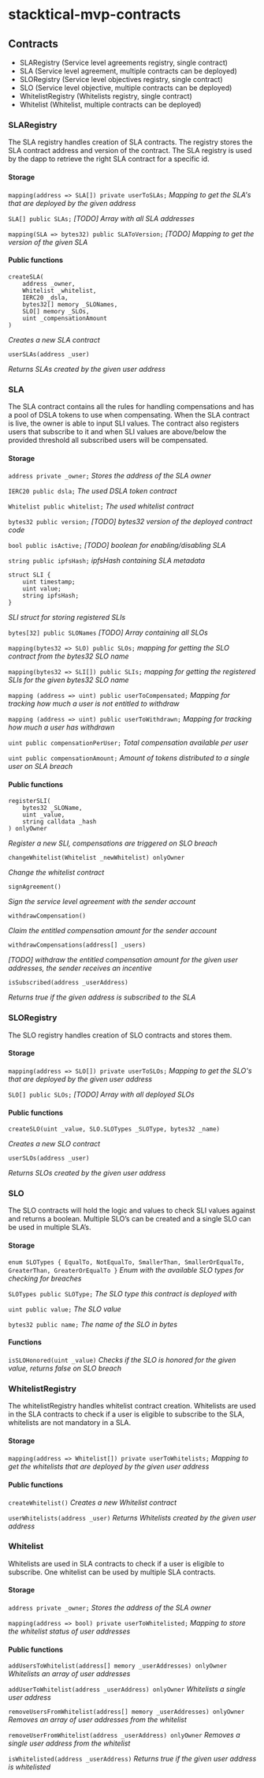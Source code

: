 # stacktical-mvp-contracts

## Contracts

* SLARegistry (Service level agreements registry, single contract)
* SLA (Service level agreement, multiple contracts can be deployed)
* SLORegistry (Service level objectives registry, single contract)
* SLO (Service level objective, multiple contracts can be deployed)
* WhitelistRegistry (Whitelists registry, single contract)
* Whitelist (Whitelist, multiple contracts can be deployed)

### SLARegistry

The SLA registry handles creation of SLA contracts. The registry stores the SLA contract address and version of the contract. The SLA registry is used by the dapp to retrieve the right SLA contract for a specific id.

#### Storage

`mapping(address => SLA[]) private userToSLAs;`
*Mapping to get the SLA's that are deployed by the given address*


`SLA[] public SLAs;`
*[TODO] Array with all SLA addresses*


`mapping(SLA => bytes32) public SLAToVersion;`
*[TODO] Mapping to get the version of the given SLA*

#### Public functions

```
createSLA(
    address _owner,
    Whitelist _whitelist,
    IERC20 _dsla,
    bytes32[] memory _SLONames,
    SLO[] memory _SLOs,
    uint _compensationAmount
)
```
*Creates a new SLA contract*

```
userSLAs(address _user)
```
*Returns SLAs created by the given user address*

### SLA

The SLA contract contains all the rules for handling compensations and has a pool of DSLA tokens to use when compensating. When the SLA contract is live, the owner is able to input SLI values. The contract also registers users that subscribe to it and when SLI values are above/below the provided threshold all subscribed users will be compensated.

#### Storage

`address private _owner;`
*Stores the address of the SLA owner*

`IERC20 public dsla;`
*The used DSLA token contract*

`Whitelist public whitelist;`
*The used whitelist contract*

`bytes32 public version;`
*[TODO] bytes32 version of the deployed contract code*

`bool public isActive;`
*[TODO] boolean for enabling/disabling SLA*

`string public ipfsHash;`
*ipfsHash containing SLA metadata*

```
struct SLI {
    uint timestamp;
    uint value;
    string ipfsHash;
}
```
*SLI struct for storing registered SLIs*

`bytes[32] public SLONames`
*[TODO] Array containing all SLOs*

`mapping(bytes32 => SLO) public SLOs;`
*mapping for getting the SLO contract from the bytes32 SLO name*

`mapping(bytes32 => SLI[]) public SLIs;`
*mapping for getting the registered SLIs for the given bytes32 SLO name*

`mapping (address => uint) public userToCompensated;`
*Mapping for tracking how much a user is not entitled to withdraw*

`mapping (address => uint) public userToWithdrawn;`
*Mapping for tracking how much a user has withdrawn*


`uint public compensationPerUser;`
*Total compensation available per user*

`uint public compensationAmount;`
*Amount of tokens distributed to a single user on SLA breach*

#### Public functions

```
registerSLI(
    bytes32 _SLOName,
    uint _value,
    string calldata _hash
) onlyOwner
```
*Register a new SLI, compensations are triggered on SLO breach*

```
changeWhitelist(Whitelist _newWhitelist) onlyOwner
```
*Change the whitelist contract*

```
signAgreement()
```
*Sign the service level agreement with the sender account*

```
withdrawCompensation()
```
*Claim the entitled compensation amount for the sender account*

```
withdrawCompensations(address[] _users)
```
*[TODO] withdraw the entitled compensation amount for the given user addresses, the sender receives an incentive*


```
isSubscribed(address _userAddress)
```
*Returns true if the given address is subscribed to the SLA*

### SLORegistry

The SLO registry handles creation of SLO contracts and stores them.

#### Storage

`mapping(address => SLO[]) private userToSLOs;`
*Mapping to get the SLO's that are deployed by the given user address*


`SLO[] public SLOs;`
*[TODO] Array with all deployed SLOs*


#### Public functions

```
createSLO(uint _value, SLO.SLOTypes _SLOType, bytes32 _name)
```
*Creates a new SLO contract*

```
userSLOs(address _user)
```
*Returns SLOs created by the given user address*

### SLO

The SLO contracts will hold the logic and values to check SLI values against and returns a boolean. Multiple SLO’s can be created and a single SLO can be used in multiple SLA’s.

#### Storage

`enum SLOTypes { EqualTo, NotEqualTo, SmallerThan, SmallerOrEqualTo, GreaterThan, GreaterOrEqualTo }`
*Enum with the available SLO types for checking for breaches*


`SLOTypes public SLOType;`
*The SLO type this contract is deployed with*

`uint public value;`
*The SLO value*

`bytes32 public name;`
*The name of the SLO in bytes*

#### Functions

`isSLOHonored(uint _value)`
*Checks if the SLO is honored for the given value, returns false on SLO breach*

### WhitelistRegistry

The whitelistRegistry handles whitelist contract creation. Whitelists are used in the SLA contracts to check if a user is eligible to subscribe to the SLA, whitelists are not mandatory in a SLA.

#### Storage

`mapping(address => Whitelist[]) private userToWhitelists;`
*Mapping to get the whitelists that are deployed by the given user address*

#### Public functions

`createWhitelist()`
*Creates a new Whitelist contract*

`userWhitelists(address _user)`
*Returns Whitelists created by the given user address*

### Whitelist

Whitelists are used in SLA contracts to check if a user is eligible to subscribe. One whitelist can be used by multiple SLA contracts.

#### Storage

`address private _owner;`
*Stores the address of the SLA owner*

`mapping(address => bool) private userToWhitelisted;`
*Mapping to store the whitelist status of user addresses*

#### Public functions

`addUsersToWhitelist(address[] memory _userAddresses) onlyOwner`
*Whitelists an array of user addresses*

`addUserToWhitelist(address _userAddress) onlyOwner`
*Whitelists a single user address*

`removeUsersFromWhitelist(address[] memory _userAddresses) onlyOwner`
*Removes an array of user addresses from the whitelist*

`removeUserFromWhitelist(address _userAddress) onlyOwner`
*Removes a single user address from the whitelist*

`isWhitelisted(address _userAddress)`
*Returns true if the given user address is whitelisted*
